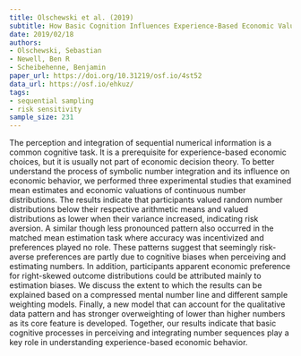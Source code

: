 ```yaml
---
title: Olschewski et al. (2019)
subtitle: How Basic Cognition Influences Experience-Based Economic Valuation
date: 2019/02/18
authors:
- Olschewski, Sebastian
- Newell, Ben R
- Scheibehenne, Benjamin
paper_url: https://doi.org/10.31219/osf.io/4st52
data_url: https://osf.io/ehkuz/
tags:
- sequential sampling
- risk sensitivity
sample_size: 231
---
```


The perception and integration of sequential numerical information is a common cognitive task. It is a prerequisite for experience-based economic choices, but it is usually not part of economic decision theory. To better understand the process of symbolic number integration and its influence on economic behavior, we performed three experimental studies that examined mean estimates and economic valuations of continuous number distributions. The results indicate that participants valued random number distributions below their respective arithmetic means and valued distributions as lower when their variance increased, indicating risk aversion. A similar though less pronounced pattern also occurred in the matched mean estimation task where accuracy was incentivized and preferences played no role. These patterns suggest that seemingly risk-averse preferences are partly due to cognitive biases when perceiving and estimating numbers. In addition, participants apparent economic preference for right-skewed outcome distributions could be attributed mainly to estimation biases. We discuss the extent to which the results can be explained based on a compressed mental number line and different sample weighting models. Finally, a new model that can account for the qualitative data pattern and has stronger overweighting of lower than higher numbers as its core feature is developed. Together, our results indicate that basic cognitive processes in perceiving and integrating number sequences play a key role in understanding experience-based economic behavior.
